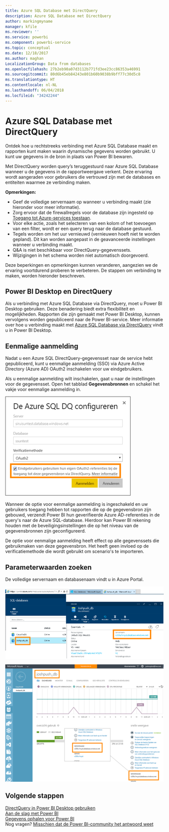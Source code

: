 ```yaml
---
title: Azure SQL Database met DirectQuery
description: Azure SQL Database met DirectQuery
author: markingmyname
manager: kfile
ms.reviewer: ''
ms.service: powerbi
ms.component: powerbi-service
ms.topic: conceptual
ms.date: 12/18/2017
ms.author: maghan
LocalizationGroup: Data from databases
ms.openlocfilehash: 27b2eb90a07d3112b771fd3ee23cc86353a46991
ms.sourcegitcommit: 80d6b45eb84243e801b60b9038b9bff77c30d5c8
ms.translationtype: HT
ms.contentlocale: nl-NL
ms.lasthandoff: 06/04/2018
ms.locfileid: "34242244"
---
```

# <a name="azure-sql-database-with-directquery"></a>Azure SQL Database met DirectQuery
Ontdek hoe u rechtstreeks verbinding met Azure SQL Database maakt en rapporten kunt maken waarin dynamische gegevens worden gebruikt. U kunt uw gegevens in de bron in plaats van Power BI bewaren.

Met DirectQuery worden query’s teruggestuurd naar Azure SQL Database wanneer u de gegevens in de rapportweergave verkent. Deze ervaring wordt aangeraden voor gebruikers die vertrouwd zijn met de databases en entiteiten waarmee ze verbinding maken.

**Opmerkingen:**

* Geef de volledige servernaam op wanneer u verbinding maakt (zie hieronder voor meer informatie).
* Zorg ervoor dat de firewallregels voor de database zijn ingesteld op [Toegang tot Azure-services toestaan](https://msdn.microsoft.com/library/azure/ee621782.aspx).
* Voor elke actie, zoals het selecteren van een kolom of het toevoegen van een filter, wordt er een query terug naar de database gestuurd.
* Tegels worden om het uur vernieuwd (vernieuwen hoeft niet te worden gepland). Dit kan worden aangepast in de geavanceerde instellingen wanneer u verbinding maakt.
* Q&A is niet beschikbaar voor DirectQuery-gegevenssets.
* Wijzigingen in het schema worden niet automatisch doorgevoerd.

Deze beperkingen en opmerkingen kunnen veranderen, aangezien we de ervaring voortdurend proberen te verbeteren. De stappen om verbinding te maken, worden hieronder beschreven. 

## <a name="power-bi-desktop-and-directquery"></a>Power BI Desktop en DirectQuery
Als u verbinding met Azure SQL Database via DirectQuery, moet u Power BI Desktop gebruiken. Deze benadering biedt extra flexibiliteit en mogelijkheden. Rapporten die zijn gemaakt met Power BI Desktop, kunnen vervolgens worden gepubliceerd naar de Power BI-service. Meer informatie over hoe u verbinding maakt met [Azure SQL Database via DirectQuery](desktop-use-directquery.md) vindt u in Power BI Desktop. 

## <a name="single-sign-on"></a>Eenmalige aanmelding

Nadat u een Azure SQL DirectQuery-gegevensset naar de service hebt gepubliceerd, kunt u eenmalige aanmelding (SSO) via Azure Active Directory (Azure AD) OAuth2 inschakelen voor uw eindgebruikers. 

Als u eenmalige aanmelding wilt inschakelen, gaat u naar de instellingen voor de gegevensset. Open het tabblad **Gegevensbronnen** en schakel het vakje voor eenmalige aanmelding in.

![Het dialoogvenster Azure SQL DQ configureren](media/service-azure-sql-database-with-direct-connect/sso-dialog.png)

Wanneer de optie voor eenmalige aanmelding is ingeschakeld en uw gebruikers toegang hebben tot rapporten die op de gegevensbron zijn gebouwd, verzendt Power BI hun geverifieerde Azure AD-referenties in de query's naar de Azure SQL-database. Hierdoor kan Power BI rekening houden met de beveiligingsinstellingen die op het niveau van de gegevensbronnen zijn geconfigureerd.

De optie voor eenmalige aanmelding heeft effect op alle gegevenssets die gebruikmaken van deze gegevensbron. Het heeft geen invloed op de verificatiemethode die wordt gebruikt om scenario's te importeren.

## <a name="finding-parameter-values"></a>Parameterwaarden zoeken
De volledige servernaam en databasenaam vindt u in Azure Portal.

![](media/service-azure-sql-database-with-direct-connect/azureportnew_update.png)

![](media/service-azure-sql-database-with-direct-connect/azureportal_update.png)

## <a name="next-steps"></a>Volgende stappen
[DirectQuery in Power BI Desktop gebruiken](desktop-use-directquery.md)  
[Aan de slag met Power BI](service-get-started.md)  
[Gegevens ophalen voor Power BI](service-get-data.md)  
Nog vragen? [Misschien dat de Power BI-community het antwoord weet](http://community.powerbi.com/)
